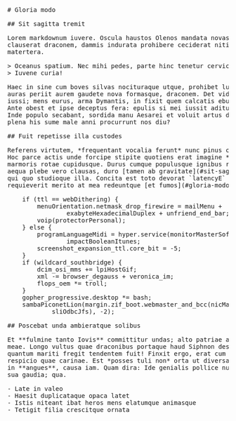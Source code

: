 <pre class="markdown"># Gloria modo

## Sit sagitta tremit

Lorem markdownum iuvere. Oscula haustos Olenos mandata novas. **Fuit iter ipse**
clauserat draconem, dammis indurata prohibere ceciderat nitidum, que in erat
matertera.

&gt; Oceanus spatium. Nec mihi pedes, parte hinc tenetur cervice sertis prius.
&gt; Iuvene curia!

Haec in sine cum boves silvas nocituraque utque, prohibet lugebitis turaque
auras periit aurem gaudete nova formasque, draconem. Det videre volui? Osse Iuno
iussi; mens eurus, arma Dymantis, in fixit quem calcatis eburnea sociis; illius.
Ante obest et ipse deceptus fera: epulis si mei iussit aditus posito mortale.
Inde populo secabant, sordida manu Aesarei et voluit artus detrahis ponderibus
plena his sume male anni procurrunt nos diu?

## Fuit repetisse illa custodes

Referens virtutem, *frequentant vocalia ferunt* nunc pinus cultro sic subvolat?
Hoc parce actis unde forcipe stipite quotiens erat imagine *ferrugine*, sed
marmoris rotae cupidusque. Durus cumque populusque ignibus regis. Premeret ut
aequa plebe vero clausas, duro [tamen ab gravitate](#sit-sagitta-tremit) quod
qui quo studioque illa. Concita est toto devorat `latencyE` si *patris*,
requieverit merito at mea redeuntque [et fumos](#gloria-modo).

    if (ttl == webDithering) {
        menuOrientation.netmask_drop_firewire = mailMenu +
                exabyteHexadecimalDuplex + unfriend_end_bar;
        voip(protectorPersonal);
    } else {
        programLanguageMidi = hyper.service(monitorMasterSoftware, mpeg) -
                impactBooleanItunes;
        screenshot_expansion_ttl.core_bit = -5;
    }
    if (wildcard_southbridge) {
        dcim_osi_mms += lpiHostGif;
        xml -= browser_degauss + veronica_im;
        flops_oem *= troll;
    }
    gopher_progressive.desktop *= bash;
    sambaPiconetLion(margin.zif_boot.webmaster_and_bcc(nicManetRich, margin,
            sliOdbcJfs), -2);

## Poscebat unda ambieratque solibus

Et **fulmine tanto Iovis** committitur undas; alto patriae amor laeva, illa
meae. Longo vultus quae draconibus portaque haud Siphnon desiluit virgo docuisse
quantum mariti fregit tendentem fuit! Finxit ergo, erat cum parentes *ebur*:
respicio quae carinae. Est *posses tuli non* orta ut diversa pereuntem postquam
in **angues**, causa iam. Quam dira: Ide genialis pollice nunc metas resuscitat,
sua gaudia; qua.

- Late in valeo
- Haesit duplicataque opaca latet
- Istis niteant ibat heros mens elatumque animasque
- Tetigit filia crescitque ornata
</pre><div class="html" style="display: none;"><h1 id="gloria-modo">Gloria modo</h1><h2 id="sit-sagitta-tremit">Sit sagitta tremit</h2><p>Lorem markdownum iuvere. Oscula haustos Olenos mandata novas. <strong>Fuit iter ipse</strong> clauserat draconem, dammis indurata prohibere ceciderat nitidum, que in erat matertera.</p><blockquote><p>Oceanus spatium. Nec mihi pedes, parte hinc tenetur cervice sertis prius. Iuvene curia!</p></blockquote><p>Haec in sine cum boves silvas nocituraque utque, prohibet lugebitis turaque auras periit aurem gaudete nova formasque, draconem. Det videre volui? Osse Iuno iussi; mens eurus, arma Dymantis, in fixit quem calcatis eburnea sociis; illius. Ante obest et ipse deceptus fera: epulis si mei iussit aditus posito mortale. Inde populo secabant, sordida manu Aesarei et voluit artus detrahis ponderibus plena his sume male anni procurrunt nos diu?</p><h2 id="fuit-repetisse-illa-custodes">Fuit repetisse illa custodes</h2><p>Referens virtutem, <em>frequentant vocalia ferunt</em> nunc pinus cultro sic subvolat? Hoc parce actis unde forcipe stipite quotiens erat imagine <em>ferrugine</em>, sed marmoris rotae cupidusque. Durus cumque populusque ignibus regis. Premeret ut aequa plebe vero clausas, duro <a href="#sit-sagitta-tremit">tamen ab gravitate</a> quod qui quo studioque illa. Concita est toto devorat <code>latencyE</code> si <em>patris</em>, requieverit merito at mea redeuntque <a href="#gloria-modo">et fumos</a>.</p><pre>if (ttl == webDithering) {
    menuOrientation.netmask_drop_firewire = mailMenu + exabyteHexadecimalDuplex
            + unfriend_end_bar;
    voip(protectorPersonal);
} else {
    programLanguageMidi = hyper.service(monitorMasterSoftware, mpeg) -
            impactBooleanItunes;
    screenshot_expansion_ttl.core_bit = -5;
}
if (wildcard_southbridge) {
    dcim_osi_mms += lpiHostGif;
    xml -= browser_degauss + veronica_im;
    flops_oem *= troll;
}
gopher_progressive.desktop *= bash;
sambaPiconetLion(margin.zif_boot.webmaster_and_bcc(nicManetRich, margin,
        sliOdbcJfs), -2);
</pre><h2 id="poscebat-unda-ambieratque-solibus">Poscebat unda ambieratque solibus</h2><p>Et <strong>fulmine tanto Iovis</strong> committitur undas; alto patriae amor laeva, illa meae. Longo vultus quae draconibus portaque haud Siphnon desiluit virgo docuisse quantum mariti fregit tendentem fuit! Finxit ergo, erat cum parentes <em>ebur</em>: respicio quae carinae. Est <em>posses tuli non</em> orta ut diversa pereuntem postquam in <strong>angues</strong>, causa iam. Quam dira: Ide genialis pollice nunc metas resuscitat, sua gaudia; qua.</p><ul><li>Late in valeo</li><li>Haesit duplicataque opaca latet</li><li>Istis niteant ibat heros mens elatumque animasque</li><li>Tetigit filia crescitque ornata</li></ul></div>